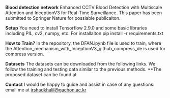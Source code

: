 **Blood detection network**
Enhanced CCTV Blood Detection with Multiscale Attention and InceptionV3 for Real-Time Surveillance.
This paper has been submitted to Springer Nature for possiable publicaiton.


**Setup**
You need to install Tensorflow 2.9.0 and some basic libraries including PIL, cv2, numpy, etc.
For installaiton pip install -r requirements.txt



**How to Train?**
In the repository, the DFAN.ipynb file is used to train, where the Attention_mechanism_with_InceptionV3_github_compress_de is used for compress version. 



**Datasets**
The datasets can be downloaded from the following links. We follow the training and testing data similar to the previous methods.
**The proposed dataset can be found at 


**Contact**
I would be happy to guide and assist in case of any questions. email me at irshadkhalil@gachon.ac.kr
